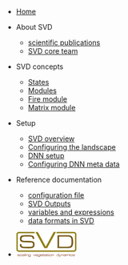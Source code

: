 * [Home](/)

* About SVD
	* [scientific publications](svd_papers.md)
	* [SVD core team](svd_team.md)

* SVD concepts

	* [States](states.md)
	* [Modules](modules.md)
	* [Fire module](module_fire.md)
	* [Matrix module](module_matrix.md)

* Setup

	* [SVD overview](svd_setup.md)
	* [Configuring the landscape](configuring_the_landscape.md)
	* [DNN setup](dnn_setup.md)
	* [Configuring DNN meta data](configuring_dnn_metadata.md)


* Reference documentation

	* [configuration file](project_file.md)
	* [SVD Outputs](outputs.md)
	* [variables and expressions](variables.md)
	* [data formats in SVD](SVD_data_formats.md)

* ![SVD](img/svd_logo.png)
